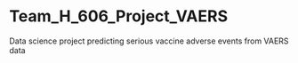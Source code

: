 # Team_H_606_Project_VAERS
Data science project predicting serious vaccine adverse events from VAERS data
